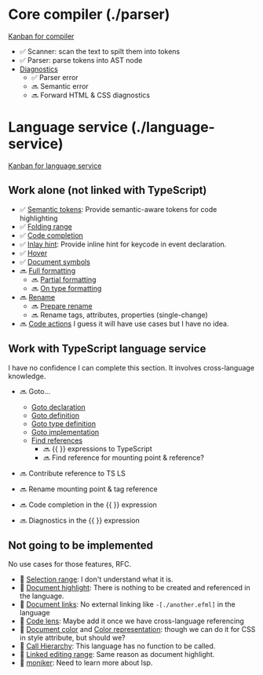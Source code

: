 # Core compiler (./parser)

[Kanban for compiler](https://github.com/Jack-Works/ef-language-service/projects/2)

-   ✅ Scanner: scan the text to spilt them into tokens
-   ✅ Parser: parse tokens into AST node
-   [Diagnostics](https://microsoft.github.io/language-server-protocol/specifications/specification-current/#diagnostic)
    -   ✅ Parser error
    -   🔜 Semantic error
    -   🔜 Forward HTML & CSS diagnostics

# Language service (./language-service)

[Kanban for language service](https://github.com/Jack-Works/ef-language-service/projects/1)

## Work alone (not linked with TypeScript)

-   ✅ [Semantic tokens](https://microsoft.github.io/language-server-protocol/specifications/specification-current/#textDocument_semanticTokens): Provide semantic-aware tokens for code highlighting
-   ✅ [Folding range](https://microsoft.github.io/language-server-protocol/specifications/specification-current/#textDocument_foldingRange)
-   ✅ [Code completion](https://microsoft.github.io/language-server-protocol/specifications/specification-current/#textDocument_completion)
-   ✅ [Inlay hint](https://github.com/microsoft/language-server-protocol/issues/956): Provide inline hint for keycode in event declaration.
-   ✅ [Hover](https://microsoft.github.io/language-server-protocol/specifications/specification-current/#textDocument_hover)
-   ✅ [Document symbols](https://microsoft.github.io/language-server-protocol/specifications/specification-current/#textDocument_documentSymbol)
-   🔜 [Full formatting](https://microsoft.github.io/language-server-protocol/specifications/specification-current/#textDocument_formatting)
    -   🔜 [Partial formatting](https://microsoft.github.io/language-server-protocol/specifications/specification-current/#textDocument_rangeFormatting)
    -   🔜 [On type formatting](https://microsoft.github.io/language-server-protocol/specifications/specification-current/#textDocument_onTypeFormatting)
-   🔜 [Rename](https://microsoft.github.io/language-server-protocol/specifications/specification-current/#textDocument_rename)
    -   🔜 [Prepare rename](https://microsoft.github.io/language-server-protocol/specifications/specification-current/#textDocument_prepareRename)
    -   🔜 Rename tags, attributes, properties (single-change)
-   🔜 [Code actions](https://microsoft.github.io/language-server-protocol/specifications/specification-current/#textDocument_codeAction)
    I guess it will have use cases but I have no idea.

## Work with TypeScript language service

I have no confidence I can complete this section. It involves cross-language knowledge.

-   🔜 Goto...

    -   [Goto declaration](https://microsoft.github.io/language-server-protocol/specifications/specification-current/#textDocument_declaration)
    -   [Goto definition](https://microsoft.github.io/language-server-protocol/specifications/specification-current/#textDocument_definition)
    -   [Goto type definition](https://microsoft.github.io/language-server-protocol/specifications/specification-current/#textDocument_typeDefinition)
    -   [Goto implementation](https://microsoft.github.io/language-server-protocol/specifications/specification-current/#textDocument_implementation)
    -   [Find references](https://microsoft.github.io/language-server-protocol/specifications/specification-current/#textDocument_references)
        -   🔜 {{ }} expressions to TypeScript
        -   🔜 Find reference for mounting point & reference?

-   🔜 Contribute reference to TS LS
-   🔜 Rename mounting point & tag reference
-   🔜 Code completion in the {{ }} expression
-   🔜 Diagnostics in the {{ }} expression

## Not going to be implemented

No use cases for those features, RFC.

-   🚫 [Selection range](https://microsoft.github.io/language-server-protocol/specifications/specification-current/#textDocument_selectionRange): I don't understand what it is.
-   🚫 [Document highlight](https://microsoft.github.io/language-server-protocol/specifications/specification-current/#textDocument_documentHighlight): There is nothing to be created and referenced in the language.
-   🚫 [Document links](https://microsoft.github.io/language-server-protocol/specifications/specification-current/#textDocument_documentLink): No external linking like `-[./another.efml]` in the language
-   🚫 [Code lens](https://microsoft.github.io/language-server-protocol/specifications/specification-current/#textDocument_codeLens): Maybe add it once we have cross-language referencing
-   🚫 [Document color](https://microsoft.github.io/language-server-protocol/specifications/specification-current/#textDocument_documentColor) and [Color representation](https://microsoft.github.io/language-server-protocol/specifications/specification-current/#textDocument_colorPresentation): though we can do it for CSS in style attribute, but should we?
-   🚫 [Call Hierarchy](https://microsoft.github.io/language-server-protocol/specifications/specification-current/#textDocument_prepareCallHierarchy): This language has no function to be called.
-   🚫 [Linked editing range](https://microsoft.github.io/language-server-protocol/specifications/specification-current/#textDocument_linkedEditingRange): Same reason as document highlight.
-   🚫 [moniker](https://microsoft.github.io/language-server-protocol/specifications/specification-current/#textDocument_moniker): Need to learn more about lsp.
